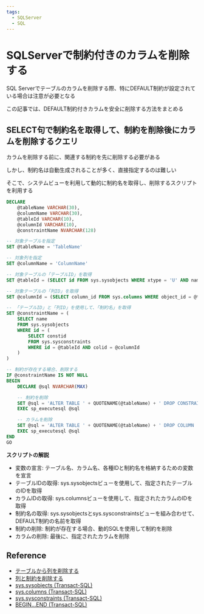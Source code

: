 ```yaml
---
tags:
  - SQLServer
  - SQL
---
```


# SQLServerで制約付きのカラムを削除する

SQL Serverでテーブルのカラムを削除する際、特にDEFAULT制約が設定されている場合は注意が必要となる

この記事では、DEFAULT制約付きカラムを安全に削除する方法をまとめる

## SELECT句で制約名を取得して、制約を削除後にカラムを削除するクエリ

カラムを削除する前に、関連する制約を先に削除する必要がある

しかし、制約名は自動生成されることが多く、直接指定するのは難しい

そこで、システムビューを利用して動的に制約名を取得し、削除するスクリプトを利用する

```sql
DECLARE
	@tableName VARCHAR(30),
	@columnName VARCHAR(30),
	@tableId VARCHAR(10),
	@columnId VARCHAR(10),
	@constraintName NVARCHAR(128)

-- 対象テーブルを指定
SET @tableName = 'TableName'

-- 対象列を指定
SET @columnName = 'ColumnName'

-- 対象テーブルの「テーブルID」を取得
SET @tableId = (SELECT id FROM sys.sysobjects WHERE xtype = 'U' AND name = @tableName)

-- 対象テーブルの「列ID」を取得
SET @columnId = (SELECT column_id FROM sys.columns WHERE object_id = @tableId AND name = @columnName)

-- 「テーブルID」と「列ID」を使用して、「制約名」を取得
SET @constraintName = (
    SELECT name
    FROM sys.sysobjects
    WHERE id = (
        SELECT constid
        FROM sys.sysconstraints
        WHERE id = @tableId AND colid = @columnId
    )
)

-- 制約が存在する場合、削除する
IF @constraintName IS NOT NULL
BEGIN
    DECLARE @sql NVARCHAR(MAX)

	-- 制約を削除
    SET @sql = 'ALTER TABLE ' + QUOTENAME(@tableName) + ' DROP CONSTRAINT ' + QUOTENAME(@constraintName)
    EXEC sp_executesql @sql

	-- カラムを削除
    SET @sql = 'ALTER TABLE ' + QUOTENAME(@tableName) + ' DROP COLUMN ' + QUOTENAME(@columnName)
    EXEC sp_executesql @sql
END
GO
```

**スクリプトの解説**

- 変数の宣言: テーブル名、カラム名、各種IDと制約名を格納するための変数を宣言
- テーブルIDの取得: sys.sysobjectsビューを使用して、指定されたテーブルのIDを取得
- カラムIDの取得: sys.columnsビューを使用して、指定されたカラムのIDを取得
- 制約名の取得: sys.sysobjectsとsys.sysconstraintsビューを組み合わせて、DEFAULT制約の名前を取得
- 制約の削除: 制約が存在する場合、動的SQLを使用して制約を削除
- カラムの削除: 最後に、指定されたカラムを削除

## Reference
- [テーブルから列を削除する](https://learn.microsoft.com/ja-jp/sql/relational-databases/tables/delete-columns-from-a-table?view=sql-server-ver16)
- [列と制約を削除する](https://learn.microsoft.com/ja-jp/sql/t-sql/statements/alter-table-transact-sql?view=sql-server-ver16#b-drop-constraints-and-columns)
- [sys.sysobjects (Transact-SQL)](https://learn.microsoft.com/ja-jp/sql/relational-databases/system-compatibility-views/sys-sysobjects-transact-sql?view=sql-server-ver16)
- [sys.columns (Transact-SQL)](https://learn.microsoft.com/ja-jp/sql/relational-databases/system-catalog-views/sys-columns-transact-sql?view=sql-server-ver16)
- [sys.sysconstraints (Transact-SQL)](https://learn.microsoft.com/ja-jp/sql/relational-databases/system-compatibility-views/sys-sysconstraints-transact-sql?view=sql-server-ver16)
- [BEGIN...END (Transact-SQL)](https://learn.microsoft.com/ja-jp/sql/t-sql/language-elements/begin-end-transact-sql?view=sql-server-ver16)